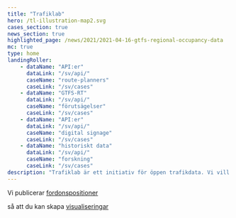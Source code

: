 ```yaml
---
title: "Trafiklab"
hero: /tl-illustration-map2.svg
cases_section: true
news_section: true
highlighted_page: /news/2021/2021-04-16-gtfs-regional-occupancy-data
mc: true
type: home
landingRoller:
    - dataName: "API:er"
      dataLink: "/sv/api/"
      caseName: "route-planners"
      caseLink: "/sv/cases"
    - dataName: "GTFS-RT"
      dataLink: "/sv/api/"
      caseName: "förutsägelser"
      caseLink: "/sv/cases"
    - dataName: "API:er"
      dataLink: "/sv/api/"
      caseName: "digital signage"
      caseLink: "/sv/cases"
    - dataName: "historiskt data"
      dataLink: "/sv/api/"
      caseName: "forskning"
      caseLink: "/sv/cases"
description: "Trafiklab är ett initiativ för öppen trafikdata. Vi vill göra det enklare att få tillgång till APIer från trafikföretag, lättare att visa upp vad som finns och roligare att prata om vad man skulle kunna göra. Här kan du utforska vad andra gjort, dela bra idéer och hitta information om tillgängliga APIer."
---
```

<p>Vi publicerar <a class="landing-roller" href="/sv/api/trafiklab-apis/gtfs-regional/realtime/">fordonspositioner</a></p>
<p>så att du kan skapa <a class="landing-roller" href="/sv/cases">visualiseringar</a></p>
